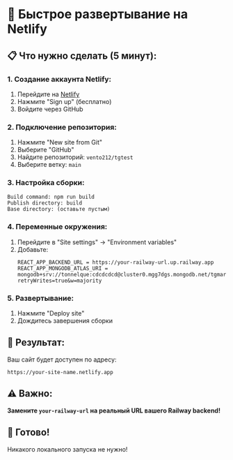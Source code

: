 # 🚀 Быстрое развертывание на Netlify

## 📋 Что нужно сделать (5 минут):

### 1. Создание аккаунта Netlify:
1. Перейдите на [Netlify](https://netlify.com)
2. Нажмите "Sign up" (бесплатно)
3. Войдите через GitHub

### 2. Подключение репозитория:
1. Нажмите "New site from Git"
2. Выберите "GitHub"
3. Найдите репозиторий: `vento212/tgtest`
4. Выберите ветку: `main`

### 3. Настройка сборки:
```
Build command: npm run build
Publish directory: build
Base directory: (оставьте пустым)
```

### 4. Переменные окружения:
1. Перейдите в "Site settings" → "Environment variables"
2. Добавьте:
   ```
   REACT_APP_BACKEND_URL = https://your-railway-url.up.railway.app
   REACT_APP_MONGODB_ATLAS_URI = mongodb+srv://tonnelque:cdcdcdcd@cluster0.mgg7dgs.mongodb.net/tgmarket?retryWrites=true&w=majority
   ```

### 5. Развертывание:
1. Нажмите "Deploy site"
2. Дождитесь завершения сборки

## 🎯 Результат:
Ваш сайт будет доступен по адресу:
```
https://your-site-name.netlify.app
```

## ⚠️ Важно:
**Замените `your-railway-url` на реальный URL вашего Railway backend!**

## 🚀 Готово!
Никакого локального запуска не нужно! 